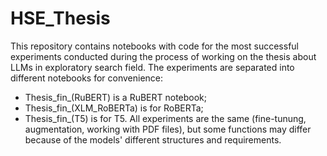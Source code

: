 # HSE_Thesis
This repository contains notebooks with code for the most successful experiments conducted during the process of working on the thesis about LLMs in exploratory search field. The experiments are separated into different notebooks for convenience:
* Thesis_fin_(RuBERT) is a RuBERT notebook;
* Thesis_fin_(XLM_RoBERTa) is for RoBERTa;
* Thesis_fin_(T5) is for T5.
All experiments are the same (fine-tunung, augmentation, working with PDF files), but some functions may differ because of the models' different structures and requirements.
